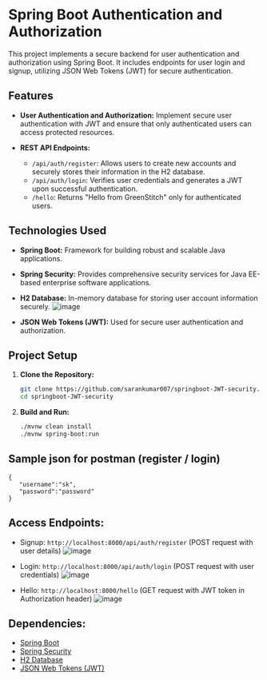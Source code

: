 # Spring Boot Authentication and Authorization

This project implements a secure backend for user authentication and authorization using Spring Boot. It includes endpoints for user login and signup, utilizing JSON Web Tokens (JWT) for secure authentication.

## Features

- **User Authentication and Authorization:** Implement secure user authentication with JWT and ensure that only authenticated users can access protected resources.

- **REST API Endpoints:**
  - `/api/auth/register`: Allows users to create new accounts and securely stores their information in the H2 database.
  - `/api/auth/login`: Verifies user credentials and generates a JWT upon successful authentication.
  - `/hello`: Returns "Hello from GreenStitch" only for authenticated users.

## Technologies Used

- **Spring Boot:** Framework for building robust and scalable Java applications.
- **Spring Security:** Provides comprehensive security services for Java EE-based enterprise software applications.
- **H2 Database:** In-memory database for storing user account information securely.
  ![image](https://github.com/sarankumar007/springboot-JWT-security/assets/93342856/1bea1b11-1119-4ca6-96b4-bf142447b1ef)

- **JSON Web Tokens (JWT):** Used for secure user authentication and authorization.

## Project Setup

1. **Clone the Repository:**
   ```bash
   git clone https://github.com/sarankumar007/springboot-JWT-security.git
   cd springboot-JWT-security

2. **Build and Run:**
   ```bash
   ./mvnw clean install
   ./mvnw spring-boot:run

## Sample json for postman (register / login) 
```
{
   "username":"sk",
   "password":"password"
}
```

## Access Endpoints:

- Signup: `http://localhost:8000/api/auth/register` (POST request with user details)
  ![image](https://github.com/sarankumar007/springboot-JWT-security/assets/93342856/e8a6d3a5-2551-47cb-bc56-2b8d2dae6d5e)

- Login: `http://localhost:8000/api/auth/login` (POST request with user credentials)
  ![image](https://github.com/sarankumar007/springboot-JWT-security/assets/93342856/3b2f9bf2-bece-4b3a-8ff7-b119b478adb2)

- Hello: `http://localhost:8000/hello` (GET request with JWT token in Authorization header)
  ![image](https://github.com/sarankumar007/springboot-JWT-security/assets/93342856/01f5b9f1-12fd-4ebe-b3ab-8433f830298f)


## Dependencies:

- [Spring Boot](https://spring.io/projects/spring-boot)
- [Spring Security](https://spring.io/projects/spring-security)
- [H2 Database](https://www.h2database.com/)
- [JSON Web Tokens (JWT)](https://jwt.io/)


